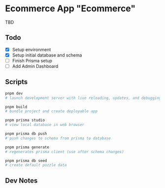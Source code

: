 # Ecommerce App "Ecommerce"

TBD

## Todo

-   [x] Setup environment
-   [x] Setup initial database and schema
-   [ ] Finish Prisma setup
-   [ ] Add Admin Dashboard

## Scripts

```bash
pnpm dev
# launch development server with live reloading, updates, and debugging.

pnpm build
# bundle project and create deployable app

pnpm prisma studio
# view local database in web browser

pnpm prisma db push
# push changes to schema from prisma to database

pnpm prisma generate
# regenerates prisma client (use after schema changes)

pnpm prisma db seed
# create default puzzle data
```

## Dev Notes
